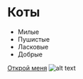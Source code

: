 # Коты
* Милые 
* Пушистые
* Ласковые
* Добрые

 [Открой меня](https://yandex.ru/images/search?text=%D0%BA%D0%BE%D1%82 "Больше картинок с котами")
  ![alt text](https://getbg.net/upload/full/www.GetBg.net_Animals___Cats_Small_red_cat_in_the_hat_046865_.jpg "Кот")
